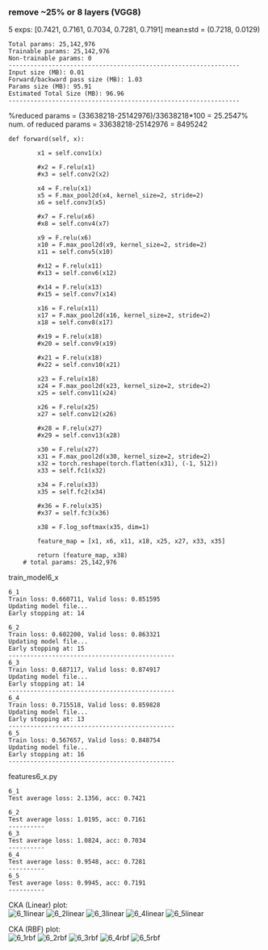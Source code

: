 ### remove ~25% or 8 layers (VGG8)
5 exps: [0.7421, 0.7161, 0.7034, 0.7281, 0.7191] mean±std = (0.7218, 0.0129)
```
Total params: 25,142,976
Trainable params: 25,142,976
Non-trainable params: 0
----------------------------------------------------------------
Input size (MB): 0.01
Forward/backward pass size (MB): 1.03
Params size (MB): 95.91
Estimated Total Size (MB): 96.96
----------------------------------------------------------------
```
%reduced params = (33638218-25142976)/33638218\*100 = 25.2547% <br>
num. of reduced params = 33638218-25142976 = 8495242
```
def forward(self, x):
        
        x1 = self.conv1(x)
        
        #x2 = F.relu(x1)
        #x3 = self.conv2(x2)
        
        x4 = F.relu(x1)
        x5 = F.max_pool2d(x4, kernel_size=2, stride=2)
        x6 = self.conv3(x5)
        
        #x7 = F.relu(x6)
        #x8 = self.conv4(x7)
        
        x9 = F.relu(x6)
        x10 = F.max_pool2d(x9, kernel_size=2, stride=2)
        x11 = self.conv5(x10)
        
        #x12 = F.relu(x11)
        #x13 = self.conv6(x12)
        
        #x14 = F.relu(x13)
        #x15 = self.conv7(x14)
        
        x16 = F.relu(x11)
        x17 = F.max_pool2d(x16, kernel_size=2, stride=2)
        x18 = self.conv8(x17)
        
        #x19 = F.relu(x18)
        #x20 = self.conv9(x19)
        
        #x21 = F.relu(x18)
        #x22 = self.conv10(x21)
        
        x23 = F.relu(x18)
        x24 = F.max_pool2d(x23, kernel_size=2, stride=2)
        x25 = self.conv11(x24)
        
        x26 = F.relu(x25)
        x27 = self.conv12(x26)
        
        #x28 = F.relu(x27)
        #x29 = self.conv13(x28)
        
        x30 = F.relu(x27)
        x31 = F.max_pool2d(x30, kernel_size=2, stride=2)
        x32 = torch.reshape(torch.flatten(x31), (-1, 512))
        x33 = self.fc1(x32)
        
        x34 = F.relu(x33)
        x35 = self.fc2(x34)
        
        #x36 = F.relu(x35)
        #x37 = self.fc3(x36)
        
        x38 = F.log_softmax(x35, dim=1)
        
        feature_map = [x1, x6, x11, x18, x25, x27, x33, x35]
        
        return (feature_map, x38)
    # total params: 25,142,976
```
train_model6_x
```
6_1
Train loss: 0.660711, Valid loss: 0.851595
Updating model file...
Early stopping at: 14

6_2
Train loss: 0.602200, Valid loss: 0.863321
Updating model file...
Early stopping at: 15
----------------------------------------------
6_3
Train loss: 0.687117, Valid loss: 0.874917
Updating model file...
Early stopping at: 14
----------------------------------------------
6_4
Train loss: 0.715518, Valid loss: 0.859828
Updating model file...
Early stopping at: 13
----------------------------------------------
6_5
Train loss: 0.567657, Valid loss: 0.848754
Updating model file...
Early stopping at: 16
----------------------------------------------
```
features6_x.py
```
6_1
Test average loss: 2.1356, acc: 0.7421

6_2
Test average loss: 1.0195, acc: 0.7161
----------
6_3
Test average loss: 1.0824, acc: 0.7034
----------
6_4
Test average loss: 0.9548, acc: 0.7281
----------
6_5
Test average loss: 0.9945, acc: 0.7191
----------
```
CKA (Linear) plot:<br>
![6_1linear](6_1linear.png) ![6_2linear](6_2linear.png) ![6_3linear](6_3linear.png) ![6_4linear](6_4linear.png) ![6_5linear](6_5linear.png)

CKA (RBF) plot:<br>
![6_1rbf](6_1rbf.png) ![6_2rbf](6_2rbf.png) ![6_3rbf](6_3rbf.png) ![6_4rbf](6_4rbf.png) ![6_5rbf](6_5rbf.png)
